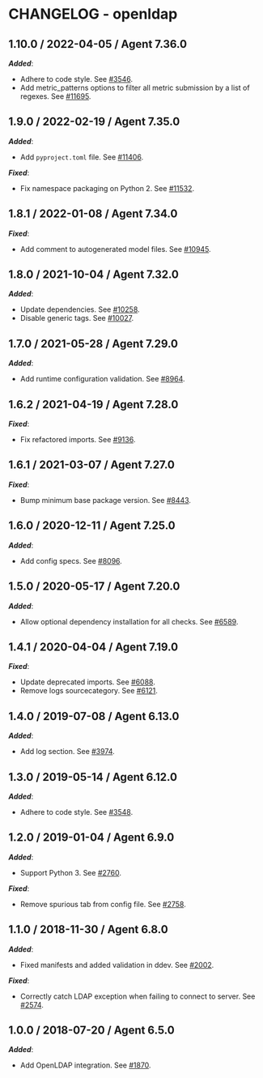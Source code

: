 # CHANGELOG - openldap

## 1.10.0 / 2022-04-05 / Agent 7.36.0

***Added***: 

* Adhere to code style. See [#3546](https://github.com/DataDog/integrations-core/pull/3546).
* Add metric_patterns options to filter all metric submission by a list of regexes. See [#11695](https://github.com/DataDog/integrations-core/pull/11695).


## 1.9.0 / 2022-02-19 / Agent 7.35.0

***Added***: 

* Add `pyproject.toml` file. See [#11406](https://github.com/DataDog/integrations-core/pull/11406).

***Fixed***: 

* Fix namespace packaging on Python 2. See [#11532](https://github.com/DataDog/integrations-core/pull/11532).


## 1.8.1 / 2022-01-08 / Agent 7.34.0

***Fixed***: 

* Add comment to autogenerated model files. See [#10945](https://github.com/DataDog/integrations-core/pull/10945).


## 1.8.0 / 2021-10-04 / Agent 7.32.0

***Added***: 

* Update dependencies. See [#10258](https://github.com/DataDog/integrations-core/pull/10258).
* Disable generic tags. See [#10027](https://github.com/DataDog/integrations-core/pull/10027).


## 1.7.0 / 2021-05-28 / Agent 7.29.0

***Added***: 

* Add runtime configuration validation. See [#8964](https://github.com/DataDog/integrations-core/pull/8964).


## 1.6.2 / 2021-04-19 / Agent 7.28.0

***Fixed***: 

* Fix refactored imports. See [#9136](https://github.com/DataDog/integrations-core/pull/9136).


## 1.6.1 / 2021-03-07 / Agent 7.27.0

***Fixed***: 

* Bump minimum base package version. See [#8443](https://github.com/DataDog/integrations-core/pull/8443).


## 1.6.0 / 2020-12-11 / Agent 7.25.0

***Added***: 

* Add config specs. See [#8096](https://github.com/DataDog/integrations-core/pull/8096).


## 1.5.0 / 2020-05-17 / Agent 7.20.0

***Added***: 

* Allow optional dependency installation for all checks. See [#6589](https://github.com/DataDog/integrations-core/pull/6589).


## 1.4.1 / 2020-04-04 / Agent 7.19.0

***Fixed***: 

* Update deprecated imports. See [#6088](https://github.com/DataDog/integrations-core/pull/6088).
* Remove logs sourcecategory. See [#6121](https://github.com/DataDog/integrations-core/pull/6121).


## 1.4.0 / 2019-07-08 / Agent 6.13.0

***Added***: 

* Add log section. See [#3974](https://github.com/DataDog/integrations-core/pull/3974).


## 1.3.0 / 2019-05-14 / Agent 6.12.0

***Added***: 

* Adhere to code style. See [#3548](https://github.com/DataDog/integrations-core/pull/3548).


## 1.2.0 / 2019-01-04 / Agent 6.9.0

***Added***: 

* Support Python 3. See [#2760][1].

***Fixed***: 

* Remove spurious tab from config file. See [#2758][2].


## 1.1.0 / 2018-11-30 / Agent 6.8.0

***Added***: 

* Fixed manifests and added validation in ddev. See [#2002][4].

***Fixed***: 

* Correctly catch LDAP exception when failing to connect to server. See [#2574][3].


## 1.0.0 / 2018-07-20 / Agent 6.5.0

***Added***: 

* Add OpenLDAP integration. See [#1870][5].

[1]: https://github.com/DataDog/integrations-core/pull/2760
[2]: https://github.com/DataDog/integrations-core/pull/2758
[3]: https://github.com/DataDog/integrations-core/pull/2574
[4]: https://github.com/DataDog/integrations-core/pull/2002
[5]: https://github.com/DataDog/integrations-core/pull/1870
